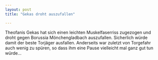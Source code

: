 ```yaml
---
layout: post
title: "Gekas droht auszufallen"

---
```


Theofanis Gekas hat sich einen leichten Muskelfaserriss zugezogen und droht gegen Borussia Mönchengladbach auszufallen. Sicherlich würde damit der beste Torjäger ausfallen. Anderseits war zuletzt von Torgefahr auch wenig zu spüren, so dass ihm eine Pause vielleicht mal ganz gut tun würde...


